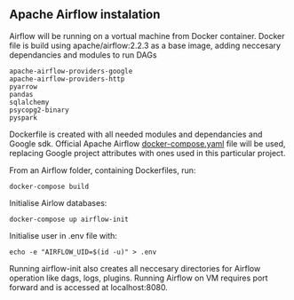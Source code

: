 ## Apache Airflow instalation
Airflow will be running on a vortual machine from Docker container. 
Docker file is build using apache/airflow:2.2.3 as a base image, adding neccesary dependancies and modules to run DAGs

```
apache-airflow-providers-google
apache-airflow-providers-http
pyarrow
pandas
sqlalchemy
psycopg2-binary
pyspark
```

Dockerfile is created with all needed modules and dependancies and Google sdk.
Official Apache Airflow [docker-compose.yaml](https://airflow.apache.org/docs/apache-airflow/stable/docker-compose.yaml) file will be used, replacing Google project attributes with ones used in this particular project. 

From an Airflow folder, containing Dockerfiles, run:

```
docker-compose build
```

Initialise Airlow databases:

```
docker-compose up airflow-init
```

Initialise user in .env file with:

```
echo -e "AIRFLOW_UID=$(id -u)" > .env
```

Running airflow-init also creates all neccesary directories for Airflow operation like dags, logs, plugins.
Running Airflow on VM requires port forward and is accessed at localhost:8080.


